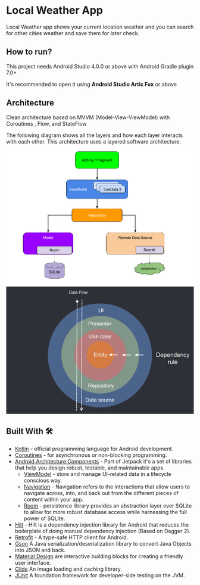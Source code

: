 # Local Weather App

Local Weather app shows your current location weather and you can search for other cities weather
and save them for later check.

## How to run?

This project needs Android Studio 4.0.0 or above with Android Gradle plugin 7.0+

It's recommended to open it using <B>Android Studio Artic Fox</B> or above

## Architecture

Clean architecture based on MVVM (Model-View-ViewModel) with Coroutines , Flow, and StateFlow

The following diagram shows all the layers and how each layer interacts with each other. This
architecture uses a layered software architecture.
![MVVM](https://github.com/mhelmi/WeatherForecast/blob/master/art/mvvm_architecture.png)
![Clean Architecture](https://github.com/mhelmi/WeatherForecast/blob/master/art/clean_architecture.png)

## Built With 🛠

* [Kotlin](https://kotlinlang.org/) - official programming language for Android development.
* [Coroutines](https://developer.android.com/kotlin/coroutines) - for asynchronous or non-blocking
  programming.
* [Android Architecture Components](https://developer.android.com/jetpack/guide) - Part of Jetpack
  it's a set of libraries that help you design robust, testable, and maintainable apps.
  - [ViewModel](https://developer.android.com/topic/libraries/architecture/viewmodel) - store and
    manage UI-related data in a lifecycle conscious way.
  - [Navigation](https://developer.android.com/guide/navigation) - Navigation refers to the
    interactions that allow users to navigate across, into, and back out from the different pieces
    of content within your app.
  - [Room](https://developer.android.com/training/data-storage/room) - persistence library provides
    an abstraction layer over SQLite to allow for more robust database access while harnessing the
    full power of SQLite.
* [Hilt](https://developer.android.com/training/dependency-injection/hilt-android) - Hilt is a
  dependency injection library for Android that reduces the boilerplate of doing manual dependency
  injection (Based on Dagger 2).
* [Retrofit](https://square.github.io/retrofit/) - A type-safe HTTP client for Android.
* [Gson](https://github.com/google/gson) A Java serialization/deserialization library to convert
  Java Objects into JSON and back.
* [Material Design](https://material.io/design/guidelines-overview) are interactive building blocks
  for creating a friendly user interface.
* [Glide](https://github.com/bumptech/glide) An image loading and caching library.
* [JUnit](https://junit.org/junit5/) A foundation framework for developer-side testing on the JVM.
